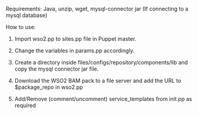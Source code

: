 Requirements:
  Java, unzip, wget, mysql-connector jar (If connecting to a mysql database)

How to use:
1. Import wso2.pp to sites.pp file in Puppet master.

2. Change the variables in params.pp accordingly.

3. Create a directory inside files/configs/repository/components/lib and copy
   the mysql connector jar file.

4. Download the WSO2 BAM pack to a file server and add the URL to
   $package_repo in wso2.pp

5. Add/Remove (comment/uncomment) service_templates from init.pp as required
